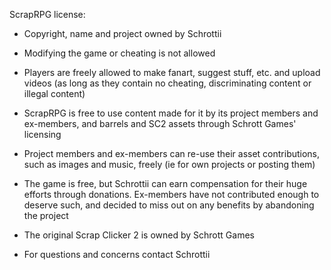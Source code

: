 ScrapRPG license: 
- Copyright, name and project owned by Schrottii
- Modifying the game or cheating is not allowed 
- Players are freely allowed to make fanart, suggest stuff, etc. and upload videos (as long as they contain no cheating, discriminating content or illegal content)

- ScrapRPG is free to use content made for it by its project members and ex-members, and barrels and SC2 assets through Schrott Games' licensing
- Project members and ex-members can re-use their asset contributions, such as images and music, freely (ie for own projects or posting them)
- The game is free, but Schrottii can earn compensation for their huge efforts through donations. Ex-members have not contributed enough to deserve such, and decided to miss out on any benefits by abandoning the project
- The original Scrap Clicker 2 is owned by Schrott Games
- For questions and concerns contact Schrottii